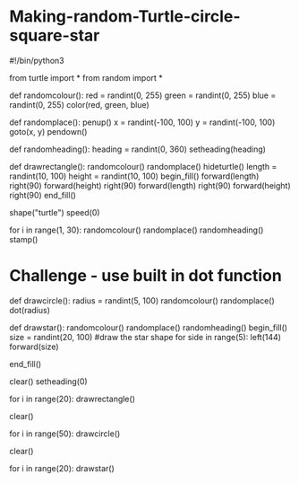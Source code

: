 # Making-random-Turtle-circle-square-star
#!/bin/python3

from turtle import *
from random import *

def randomcolour():
  red = randint(0, 255)
  green = randint(0, 255)
  blue = randint(0, 255)
  color(red, green, blue)

def randomplace():
  penup()
  x = randint(-100, 100)
  y = randint(-100, 100)
  goto(x, y)
  pendown()
  
def randomheading():
  heading = randint(0, 360)
  setheading(heading)

def drawrectangle():
  randomcolour()
  randomplace()
  hideturtle()
  length = randint(10, 100)
  height = randint(10, 100)
  begin_fill()
  forward(length)
  right(90)
  forward(height)
  right(90)
  forward(length)
  right(90)
  forward(height)
  right(90)
  end_fill()
  
shape("turtle")
speed(0)

for i in range(1, 30):
  randomcolour()
  randomplace()
  randomheading()
  stamp()
  
# Challenge - use built in dot function

def drawcircle():
  radius = randint(5, 100)
  randomcolour()
  randomplace()
  dot(radius)
  
def drawstar():
  randomcolour()
  randomplace()
  randomheading()
  begin_fill()
  size = randint(20, 100)
  #draw the star shape
  for side in range(5):
    left(144)
    forward(size)

  end_fill()
  
clear()
setheading(0)
  
for i in range(20):
  drawrectangle()
  
clear()
  
for i in range(50):
  drawcircle()

clear()

for i in range(20):
  drawstar()


